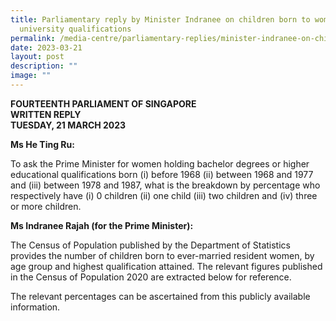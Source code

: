 ```yaml
---
title: Parliamentary reply by Minister Indranee on children born to women with
  university qualifications
permalink: /media-centre/parliamentary-replies/minister-indranee-on-children-born-to-women-with-uni-qual/
date: 2023-03-21
layout: post
description: ""
image: ""
---
```

**FOURTEENTH PARLIAMENT OF SINGAPORE**  
**WRITTEN REPLY**  
**TUESDAY, 21 MARCH 2023**

**Ms He Ting Ru:**

To ask the Prime Minister for women holding bachelor degrees or higher educational qualifications born (i) before 1968 (ii) between 1968 and 1977 and (iii) between 1978 and 1987, what is the breakdown by percentage who respectively have (i) 0 children (ii) one child (iii) two children and (iv) three or more children.

**Ms Indranee Rajah (for the Prime Minister):**

The Census of Population published by the Department of Statistics provides the number of children born to ever-married resident women, by age group and highest qualification attained. The relevant figures published in the Census of Population 2020 are extracted below for reference.

The relevant percentages can be ascertained from this publicly available information.